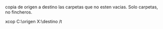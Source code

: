 copia de origen a destino las carpetas que no esten vacias. Solo carpetas, no fincheros.

xcop C:\origen X:\destino /t
